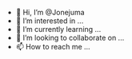 - 👋 Hi, I’m @Jonejuma
- 👀 I’m interested in ...
- 🌱 I’m currently learning ...
- 💞️ I’m looking to collaborate on ...
- 📫 How to reach me ...

<!---
Jonejuma/Jonejuma is a ✨ special ✨ repository because its `README.md` (this file) appears on your GitHub profile.
You can click the Preview link to take a look at your changes.
--->
